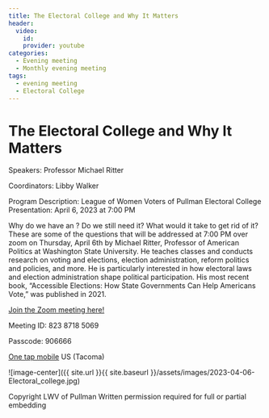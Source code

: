 ```yaml
---
title: The Electoral College and Why It Matters
header: 
  video: 
    id:  
    provider: youtube
categories:
  - Evening meeting
  - Monthly evening meeting
tags:
  - evening meeting
  - Electoral College
---
```


# The Electoral College and Why It Matters

Speakers:  Professor Michael Ritter

Coordinators: Libby Walker

Program Description: League of Women Voters of Pullman Electoral College Presentation: April 6, 2023 at 7:00 PM

Why do we have an ?  Do we still need it?  What would it take to get rid of it?  These are some of the questions that will be addressed at 7:00 PM over zoom on Thursday, April 6th by Michael Ritter, Professor of American Politics at Washington State University.  He teaches classes and conducts research on voting and elections, election administration, reform politics and policies, and more.   He is particularly interested in how electoral laws and election administration shape political participation.  His most recent book, “Accessible Elections: How State Governments Can Help Americans Vote,” was published in 2021.

[Join the Zoom meeting here!](https://us02web.zoom.us/j/82387185069?pwd=YUh5b1FVbTdlRHNzV2VzeVJkcnJzdz09)

Meeting ID: 823 8718 5069

Passcode: 906666

[One tap mobile](tel:+12532158782,,82387185069#,,,,*906666#) US (Tacoma)

![image-center]({{ site.url }}{{ site.baseurl }}/assets/images/2023-04-06-Electoral_college.jpg)

Copyright LWV of Pullman
Written permission required for full or partial embedding

<!---change the title to whatever you want the post to be titled
change the ID out to the end of the youtube link https://youtu.be/r61ARK4Qv9c -->

